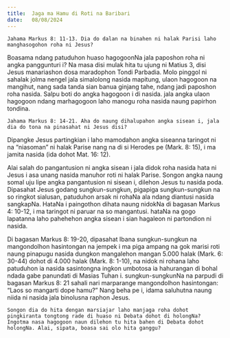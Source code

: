 ```yaml
---
title:  Jaga ma Hamu di Roti na Baribari
date:   08/08/2024
---
```


`Jahama Markus 8: 11-13. Dia do dalan na binahen ni halak Parisi laho manghasogohon roha ni Jesus?`

Boasama ndang patuduhon huaso hagogoonNa jala paposhon roha ni angka panggunturi i? Na masa disi mulak hita tu ujung ni Matius 3, disi Jesus manariashon dosa maradophon Tondi Parbadia. Molo pinggol ni sahalak jolma nengel jala simalolong nasida mapitung, ulaon hagogoon na mangihut, nang sada tanda sian banua ginjang tahe, ndang jadi paposhon roha nasida. Salpu boti do angka hagogoon i di nasida. jala angka ulaon hagogoon ndang marhagogoon laho manogu roha nasida naung papirhon tondina.

`Jahama Markus 8: 14-21. Aha do naung dihalupahon angka sisean i, jala dia do tona na pinasahat ni Jesus disi?`

Dipangke Jesus partingkian i laho mamodahon angka siseanna taringot ni na “niasoman” ni halak Parise nang na di si Herodes pe (Mark. 8: 15), i ma jamita nasida (ida dohot Mat. 16: 12).

Alai salah do pangantusion ni angka sisean i jala didok roha nasida hata ni Jesus i asa unang nasida manuhor roti ni halak Parise. Songon angka naung somal uju lipe angka pangantusion ni sisean i, dilehon Jesus tu nasida poda. Dipasahat Jesus godang sungkun-sungkun, pigapiga sungkun-sungkun na so ringkot sialusan, patuduhon arsak ni rohaNa ala ndang diantusi nasida sangkapNa. HataNa i paingothon dihata naung nidokNa di bagasan Markus 4: 10-12, i ma taringot ni paruar na so mangantusi. hataNa na gogo lapatanna laho pahehehon angka sisean i sian hagaleon ni partondion ni nasida.

Di bagasan Markus 8: 19-20, dipasahat Ibana sungkun-sungkun na mangondolhon hasintongan na jempek i ma piga ampang na gok marisi roti naung pinapugu nasida dungkon mangalehon mangan 5.000 halak (Mark. 6: 30-44) dohot di 4.000 halak (Mark. 8: 1-10), na nidok ni rohana laho patuduhon ia nasida sasintongna ingkon umbotosa ia hahurangan di bohal ndada gabe panundati di Masias Tuhan i. sungkun-sungkunNa na parpudi di bagasan Markus 8: 21 sahali nari marparange mangondolhon hasintongan: “Laos so mangarti dope hamu?” Nang beha pe i, idama saluhutna naung niida ni nasida jala binolusna raphon Jesus.

`Songon dia do hita dengan marsiajar laho manjaga roha dohot pingkiranta tongtong rade di huaso ni Debata dohot di holongNa? Ingotma nasa hagogoon naun dilehon tu hita bahen di Debata dohot holongNa. Alai, sipata, boasa sai olo hita ganggu?`
